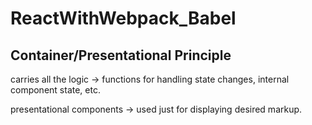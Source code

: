 # ReactWithWebpack_Babel 

## Container/Presentational Principle

carries all the logic -> functions for handling state changes, internal component state, etc.

presentational components -> used just for displaying desired markup.